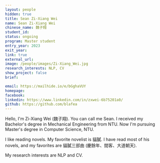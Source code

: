 ```yaml
---
layout: people
hidden: true
title: Sean Zi-Xiang Wei
name: Sean Zi-Xiang Wei
chinese_name: 魏子翔
student_id: 
status: ongoing
program: Master student
entry_year: 2023
exit_year:
link: true
external_url:
image: /people/images/Zi-Xiang_Wei.jpg
research_interests: NLP, CV
show_project: false
brief:

email: https://mailhide.io/e/bGghaVUY
homepage:
facebook: 
linkedin: https://www.linkedin.com/in/zxwei-6b75201a0/
github: https://github.com/blafea
---
```


Hello, I'm Zi-Xiang Wei (魏子翔). You can call me Sean. I received my Bachelor's degree in Mechanical Engineering from NTU. Now I'm pursuing Master's degree in Computer Science, NTU.

I like reading novels. My favorite novelist is 貓膩. I have read most of his novels, and my favorites are 貓膩三部曲 (慶餘年、間客、大道朝天).

My research interests are NLP and CV.
